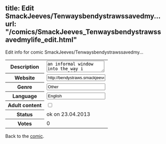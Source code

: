 title: Edit SmackJeeves/Tenwaysbendystrawssavedmy...
url: "/comics/SmackJeeves_Tenwaysbendystrawssavedmylife_edit.html"
---
Edit info for comic SmackJeeves/Tenwaysbendystrawssavedmy...

<form name="comic" action="http://gaepostmail.appengine.com/comic" name="post">
<table class="comicinfo">
<tr>
<th>Description</th><td><textarea name="description">an informal window into the way i saw/see life as a teenager and young adult told though the adventures of two rather ordinary kids</textarea></td>
</tr>
<tr>
<th>Website</th><td><input type="text" name="url" value="http://bendystraws.smackjeeves.com/comics/"/></td>
</tr>
<tr>
<th>Genre</th><td><input type="text" name="genre" value="Other"/></td>
</tr>
<tr>
<th>Language</th><td><input type="text" name="language" value="English"/></td>
</tr>
<tr>
<th>Adult content</th><td><input type="checkbox" name="adult" value="adult" /></td>
</tr>
<tr>
<th>Status</th><td>ok on 23.04.2013</td>
</tr>
<tr>
<th>Votes</th><td>0</div></td>
</tr>
</table>
</form>

Back to the [comic](/comics/SmackJeeves_Tenwaysbendystrawssavedmylife.html).
